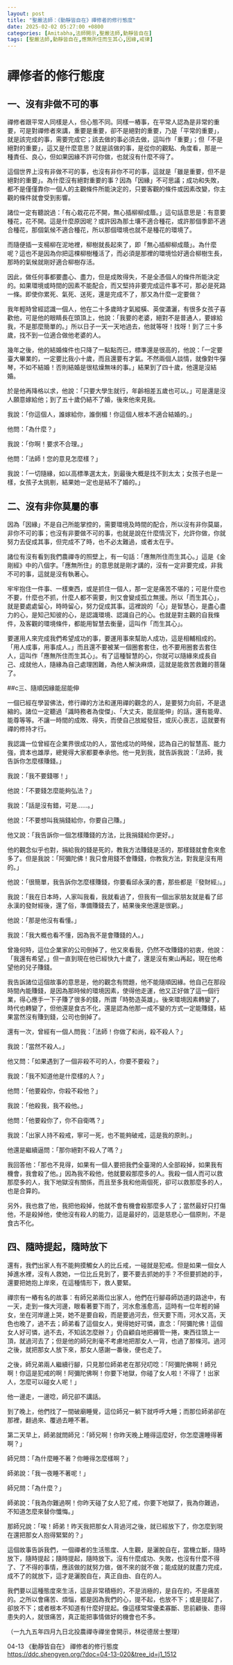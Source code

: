 ```yaml
---
layout: post
title: "聖嚴法師：《動靜皆自在》禪修者的修行態度"
date: 2025-02-02 05:27:00 +0800
categories: [Amitabha,法師開示,聖嚴法師,動靜皆自在]
tags: [聖嚴法師,動靜皆自在,應無所住而生其心,因緣,戒律]
---
```


# 禪修者的修行態度

## 一、沒有非做不可的事

禪修者跟平常人同樣是人，但心態不同。同樣一樁事，在平常人認為是非常的重要，可是對禪修者來講，重要是重要，卻不是絕對的重要，乃是「平常的重要」，就是該完成的事，需要完成它；該去做的事必須去做，這叫作「重要」；但「不是絕對的重要」，這又是什麼意思？就是該做的事，是從你的觀點、角度看，那是一種責任、良心，但如果因緣不許可你做，也就沒有什麼不得了。

這個世界上沒有非做不可的事，也沒有非你不可的事，這就是「雖是重要，但不是絕對的重要」。為什麼沒有絕對重要的事？因為「因緣」不可思議；成功和失敗，都不是僅僅靠你一個人的主觀條件所能決定的，只要客觀的條件或因素改變，你主觀的條件就會受到影響。

諸位一定有聽說過：「有心栽花花不開，無心插柳柳成蔭。」這句話意思是：有意要種花，花不開。這是什麼原因呢？或許因為那土壤不適合種花，或許那個季節不適合種花，那個氣候不適合種花，所以那個環境也就不是種花的環境了。

而隨便插一支楊柳在泥地裡，柳樹就長起來了，即「無心插柳柳成蔭」。為什麼呢？這也不是因為你把這棵柳樹種活了，而必須是那裡的環境恰好適合柳樹生長，那時的氣候就剛好適合柳樹存活。

因此，做任何事都要盡心、盡力，但是成敗得失，不是全憑個人的條件所能決定的。如果環境或時間的因素不能配合，而又堅持非要完成這件事不可，那必是死路一條。即使你累死、氣死、送死，還是完成不了，那又為什麼一定要做？

我年輕時曾經認識一個人，他在二十多歲時才氣縱橫、英俊瀟灑，有很多女孩子喜歡他，可是他的眼睛長在頭頂上，他說：「我要的老婆，絕對不是普通人，要嫁給我，不是那麼簡單的。」所以日子一天一天地過去，他就等呀！找呀！到了三十多歲，找不到一位適合做他老婆的人。

幾年之後，他的結婚條件也只降了一點點而已，標準還是很高的，他說：「一定要臺大畢業的，一定要比我小十歲，而且還要有才氣。不然兩個人談情，就像對牛彈琴，不如不結婚！否則結婚是很枯燥無味的事。」結果到了四十歲，他還是沒結婚。      

於是他再降格以求，他說：「只要大學生就行，年齡相差五歲也可以。」可是還是沒人願意嫁給他；到了五十歲仍結不了婚，後來他來見我。

我說：「你這個人，誰嫁給你，誰倒楣！你這個人根本不適合結婚的。」

他問：「為什麼？」

我說：「你啊！要求不合理。」

他問：「法師！您的意見怎麼樣？」

我說：「一切隨緣，如以高標準選太太，到最後大概是找不到太太；女孩子也是一樣，女孩子太挑剔，結果她一定也是結不了婚的。」

## 二、沒有非你莫屬的事

因為「因緣」不是自己所能掌控的，需要環境及時間的配合，所以沒有非你莫屬，非你不可的事；也沒有非要做不可的事，也就是說在什麼情況下，允許你做，你就努力去促成其事，但完成不了時，也不必太難過，或者太在乎。

諸位有沒有看到我們農禪寺的照壁上，有一句話：「應無所住而生其心。」這是《金剛經》中的八個字。「應無所住」的意思就是剛才講的，沒有一定非要完成，非我不可的事，這就是沒有執著心。      

牢牢抱住一件事、一樣東西，或是抓住一個人，那一定是痛苦不堪的；可是什麼也不要，什麼也不抓，什麼人都不需要，則又會變成孤立無援。所以「而生其心」，就是要處處留心，時時留心，努力促成其事。這裡說的「心」是智慧心，是盡心盡力的心，是知己知彼的心，是認識環境、認識自己的心。也就是對主觀的自我條件，及客觀的環境條件，都能用智慧去衡量，這叫作「而生其心」。

要運用人來完成我們希望成功的事，要運用事來幫助人成功，這是相輔相成的。「用人成事，用事成人。」而且還不要被某一個圈套套住，也不要用圈套去套住人，這叫作「應無所住而生其心」。有了這種智慧的心，你就可以隨緣來成長自己、成就他人，隨緣為自己處理困難，為他人解決麻煩，這就是能救苦救難的菩薩了。      

##c三、隨順因緣能屈能伸

一個已經在學習佛法，修行禪的方法和運用禪的觀念的人，是要努力向前，不是退縮的。諸位一定聽過「識時務者為俊傑」、「大丈夫，能屈能伸」的話，還有能卑、能尊等等。不讓一時間的成敗、得失，而使自己放縱發狂，或灰心喪志，這就要有禪的修持才行。

我認識一位曾經在企業界很成功的人，當他成功的時候，認為自己的智慧高、能力強，資本也雄厚，總覺得大家都要奉承他。他一見到我，就告訴我說：「法師，我告訴你怎麼樣賺錢。」

我說：「我不要錢哪！」

他說：「不要錢怎麼能夠弘法？」

我說：「話是沒有錯，可是……。」

他說：「不要想叫我捐錢給你，你要自己賺。」

他又說：「我告訴你一個怎樣賺錢的方法，比我捐錢給你更好。」

他的觀念似乎也對，捐給我的錢是死的，教我方法賺錢是活的，那樣錢就會愈來愈多了。但是我說：「阿彌陀佛！我只會用錢不會賺錢，你教我方法，對我是沒有用的。」

他說：「很簡單，我告訴你怎麼樣賺錢，你要看邱永漢的書，那些都是『發財經』。」

我說：「我在日本時，人家叫我看，我就看過了，但我有一個出家朋友就是看了邱永漢的發財經後，還了俗，準備賺錢去了，結果後來他還是很窮。」

他說：「那是他沒有看懂。」

我說：「我大概也看不懂，因為我不是會賺錢的人。」

曾幾何時，這位企業家的公司倒掉了，他又來看我，仍然不改賺錢的初衷，他說：「我還有希望。」但一直到現在他已經快九十歲了，還是沒有東山再起，現在他希望他的兒子賺錢。

我告訴諸位這個故事的意思是，他的觀念有問題，他不能隨順因緣。他自己在那段時間內能賺錢，是因為那時候的環境因素，使得他走運，他又正好做了這一個行業，得心應手一下子賺了很多的錢，所謂「時勢造英雄」。後來環境因素轉變了，時代也轉變了，但他還是食古不化，還是認為他那一成不變的方式一定能賺錢，結果當然沒有賺到錢，公司也倒掉了。

還有一次，曾經有一個人問我：「法師！你做了和尚，殺不殺人？」

我說：「當然不殺人。」

他又問：「如果遇到了一個非殺不可的人，你要不要殺？」

我說：「我不知道他是什麼樣的人？」

他問：「他要殺你，你殺不殺他？」

我說：「他殺我，我不殺他。」

他問：「他要殺你了，你不自衛嗎？」

我說：「出家人持不殺戒，寧可一死，也不能夠破戒，這是我的原則。」

他還是繼續逼問：「那你絕對不殺人了嗎？」

我回答他：「那也不見得，如果有一個人要把我們全臺灣的人全部殺掉，如果我有機會，我會殺了他。」因為我不殺他，他就要殺那麼多的人。我殺一個人而可以救那麼多的人，我下地獄沒有關係，而且至多我和他兩個死，卻可以救那麼多的人，也是合算的。

另外，我也救了他，我把他殺掉，他就不會有機會殺那麼多人了；當然最好只打傷他，不是殺掉他，使他沒有殺人的能力，這是最好的，這是慈悲心一個原則，不是食古不化。

## 四、隨時提起，隨時放下

還有，我們出家人有不能夠摸觸女人的比丘戒，一碰就是犯戒。但是如果一個女人掉進水裡，沒有人救她，一位比丘見到了，要不要去抓她的手？不但要抓她的手，還要把她抱上岸來，在這種情形下，救人要緊。

禪宗有一樁有名的故事：有師兄弟兩位出家人，他們在行腳尋師訪道的路途中，有一天，走到一條大河邊，眼看著要下雨了，河水愈漲愈高，這時有一位年輕的婦女，坐在河岸邊上哭，她不是要自殺，而是要過河去，但天要下雨，河水又高，天色也晚了，過不去；師弟看了這個女人，覺得她好可憐，直念：「阿彌陀佛！這個女人好可憐，過不去，不知該怎麼辦？」仍自顧自地把褲管一捲，東西往頭上一頂，就過河去了；但是他的師兄則毫不考慮地把那女人一背，也過了那條河。過河之後，就把那女人放下來，那女人感謝一番後，便也走了。

之後，師兄弟兩人繼續行腳，只見那位師弟老在那兒叨唸：「阿彌陀佛啊！師兄啊！你這是犯戒的啊！阿彌陀佛啊！你要下地獄，你碰了女人啦！不得了！出家人，怎麼可以碰女人呢！」

他一邊走，一邊唸，師兄卻不講話。

到了晚上，他們找了一間破廟睡覺，這位師兄一躺下就呼呼大睡；而那位師弟卻在那裡，翻過來、覆過去睡不著。

第二天早上，師弟就問師兄：「師兄啊！你昨天晚上睡得這麼好，你怎麼還睡得著啊？」      

師兄問：「為什麼睡不著？你睡得怎麼樣啊？」

師弟說：「我一夜睡不著呢！」

師兄問：「為什麼？」

師弟說：「我為你難過啊！你昨天碰了女人犯了戒，你要下地獄了，我為你難過，不知道怎麼來替你懺悔。」

那師兄說：「唉！師弟！昨天我把那女人背過河之後，就已經放下了，你怎麼到現在還把那女人抱得緊緊的？」

這個故事告訴我們，一個禪者的生活態度、人生觀，是灑脫自在，當機立斷，隨時放下，隨時提起；隨時提起，隨時放下。沒有什麼成功、失敗，也沒有什麼不得了、了不得的事情，應該做的就努力做，做不來的就不做；能成就的就盡力完成，成不了的就放下，這才是灑脫自在，真正自由、自在的人。

我們要以這種態度來生活，這是非常積極的，不是消極的，是自在的，不是痛苦的。之所以會痛苦、煩惱，都是因為我們的心，提不起，也放不下；或是提起了，卻放不下；或者根本不知道有什麼好提起。像這樣常常優柔寡斷、思前顧後、患得患失的人，就很痛苦，真正能把事情做好的機會也不多。

（一九九五年四月九日北投農禪寺禪坐會開示，林從德居士整理）

04-13 《動靜皆自在》 禪修者的修行態度       
<https://ddc.shengyen.org/?doc=04-13-020&tree_id=j1_1512>